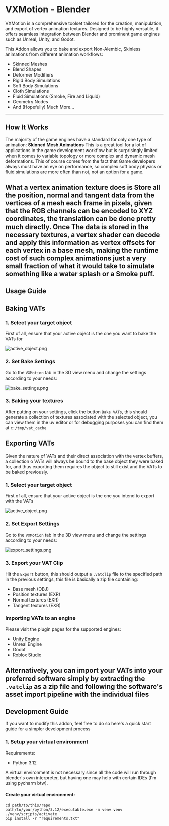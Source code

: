 # VXMotion - Blender

VXMotion is a comprehensive toolset tailored for the creation, manipulation, and export of vertex animation textures. 
Designed to be highly versatile, it offers seamless integration between Blender and prominent game engines such as 
Unreal, Unity, and Godot.

This Addon allows you to bake and export Non-Alembic, Skinless animations from different animation workflows:

- Skinned Meshes
- Blend Shapes
- Deformer Modifiers
- Rigid Body Simulations
- Soft Body Simulations
- Cloth Simulations
- Fluid Simulations (Smoke, Fire and Liquid)
- Geometry Nodes
- And (Hopefully) Much More...

---

## How It Works

The majority of the game engines have a standard for only one type of animation: **Skinned Mesh Animations** This is a
great tool for a lot of applications in the game development workflow but is surprisingly limited when it comes to
variable topology or more complex and dynamic mesh deformations. This of course comes from the fact that Game developers always must
have an eye on performance, so complex soft body physics or fluid simulations are more often than not, not an option for
a game.

What a vertex animation texture does is Store all the position, normal and tangent data from the vertices of a mesh each frame in
pixels, given that the RGB channels can be encoded to XYZ coordinates, the translation can be done pretty much directly.
Once The data is stored in the necessary textures, a vertex shader can decode and apply this information as vertex offsets
for each vertex in a base mesh, making the runtime cost of such complex animations just a very small fraction of what it
would take to simulate something like a water splash or a Smoke puff.
---
## Usage Guide

## Baking VATs

### 1. Select your target object
First of all, ensure that your active object is the one you want to bake the VATs for 

![active_object.png](./documentation_assets/active_object.png)

### 2. Set Bake Settings

Go to the `VXMotion` tab in the 3D view menu and change the settings according to your needs:

![bake_settings.png](./documentation_assets/bake_setttings.png)

### 3. Baking your textures

After putting on your settings, click the button `Bake VATs`, this should generate a collection of textures associated 
with the selected object, you can view them in the uv editor or for debugging purposes you can find them at `c:/tmp/vat_cache` 

## Exporting VATs

Given the nature of VATs and their direct association with the vertex buffers, a collection o VATs will always be bound
to the base object they were baked for, and thus exporting them requires the object to still exist and the VATs to be
baked previously.

### 1. Select your target object
First of all, ensure that your active object is the one you intend to export with the VATs

![active_object.png](./documentation_assets/active_object.png)

### 2. Set Export Settings

Go to the `VXMotion` tab in the 3D view menu and change the settings according to your needs:

![export_settings.png](./documentation_assets/export_settings.png)

### 3. Export your VAT Clip

Hit the `Export` button, this should output a `.vatclip` file to the specified path in the previous settings, this file
is basically a zip file containing:

- Base mesh (OBJ)
- Position textures (EXR)
- Normal textures (EXR)
- Tangent textures (EXR)

### Importing VATs to an engine

Please visit the plugin pages for the supported engines:

- [Unity Engine](https://github.com/Chechol27/vx_motion_unity)
- Unreal Engine
- Godot
- Roblox Studio

Alternatively, you can import your VATs into your preferred software simply by extracting the `.vatclip` as a zip file and
following the software's asset import pipeline with the individual files
---
## Development Guide

If you want to modify this addon, feel free to do so here's a quick start guide for a simpler development process

### 1. Setup your virtual environment

Requirements:
- Python 3.12

A virtual environment is not necessary since all the code will run through blender's own interpreter, but having one may
help with certain IDEs (I'm using pycharm btw).

#### Create your virtual environment:

``` 
cd path/to/this/repo
path/to/your/python/3.12/executable.exe -m venv venv
./venv/scripts/activate
pip install -r "requirements.txt"
```



